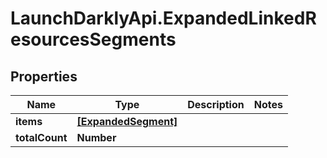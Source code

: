 # LaunchDarklyApi.ExpandedLinkedResourcesSegments

## Properties

Name | Type | Description | Notes
------------ | ------------- | ------------- | -------------
**items** | [**[ExpandedSegment]**](ExpandedSegment.md) |  | 
**totalCount** | **Number** |  | 


